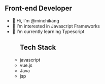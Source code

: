 <h2>Front-end Developer</h2>
<ul>
  <li>👋 Hi, I’m @minchikang</li>
  <li>👀 I’m interested in Javascript Frameworks</li>
  <li>🌱 I’m currently learning Typescript</li>
<ul>
<h2>Tech Stack</h2>
  <li>javascript</li> 
  <li>vue.js</li>
  <li>Java</li>
  <li>jsp</li>

